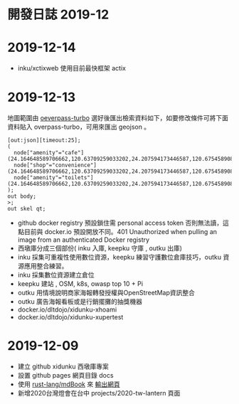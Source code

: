 # 開發日誌 2019-12

# 2019-12-14

- inku/xctixweb 使用目前最快框架 actix

# 2019-12-13

地圖範圍由 [oeverpass-turbo](https://overpass-turbo.eu/) 選好後匯出檢索資料如下，如要修改條件可將下面資料貼入 overpass-turbo，可用來匯出 geojson 。

```
[out:json][timeout:25];
(
  node["amenity"="cafe"](24.164648589706662,120.63709259033202,24.207594173446587,120.67545890808107);
  node["shop"="convenience"](24.164648589706662,120.63709259033202,24.207594173446587,120.67545890808107);
  node["amenity"="toilets"](24.164648589706662,120.63709259033202,24.207594173446587,120.67545890808107);
);
out body;
>;
out skel qt;
```

- github docker registry 預設鎖住需 personal access token 否則無法讀，這點目前與 docker.io 預設開放不同。401 Unauthorized when pulling an image from an authenticated Docker registry
- 西墩庫分成三個部份( inku 入庫, keepku 守庫 , outku 出庫)
- inku 採集可重複性使用數位資源，keepku 練習守護數位倉庫技巧，outku 資源應用整合練習。
- inku 採集數位資源建立倉位 
- keepku 建站 , OSM, k8s, owasp top 10 + Pi 
- outku 用情境說明商家海報轉發授權與OpenStreetMap資訊整合
- outku 廣告海報看板或是行銷擺攤的抽獎機器
- docker.io/dltdojo/xidunku-xhoami
- docker.io/dltdojo/xidunku-xupertest

# 2019-12-09

- 建立 github xidunku 西墩庫專案
- 設置 github pages 網頁目錄 docs
- 使用 [rust-lang/mdBook](https://github.com/rust-lang/mdBook) 來 [輸出網頁](https://dltdojo.github.io/xidunku/)
- 新增2020台灣燈會在台中 projects/2020-tw-lantern 頁面
